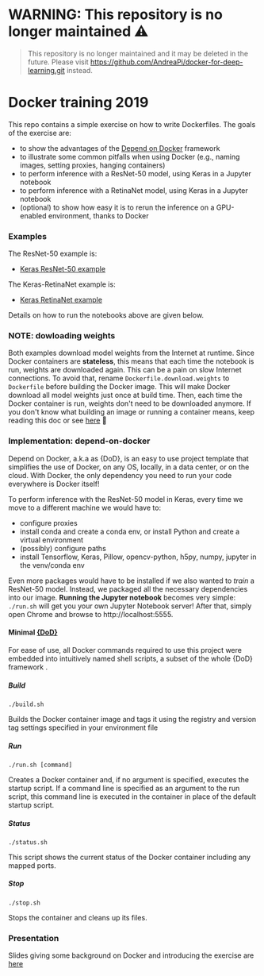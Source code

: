 # WARNING: This repository is no longer maintained :warning:

> This repository is no longer maintained and it may be deleted in the future. Please visit https://github.com/AndreaPi/docker-for-deep-learning.git instead.

# Docker training 2019

This repo contains a simple exercise on how to write Dockerfiles. The goals of the exercise are: 

 - to show the advantages of the [Depend on Docker](https://github.com/bhgedigital/depend-on-docker) framework
 - to illustrate some common pitfalls when using Docker (e.g., naming images, setting proxies, hanging containers) 
 - to perform inference with a ResNet-50 model, using Keras in a Jupyter notebook 
 - to perform inference with a RetinaNet model, using Keras in a Jupyter notebook
 - (optional) to show how easy it is to rerun the inference on a GPU-enabled environment, thanks to Docker

### Examples

The ResNet-50 example is:
- [Keras ResNet-50 example](https://github.com/AndreaPi/docker-training-2019-public/blob/master/notebooks/keras_resnet50_example.ipynb)

The Keras-RetinaNet example is:
- [Keras RetinaNet example](https://github.com/AndreaPi/docker-training-2019-public/blob/master/notebooks/keras_resnet50_example.ipynb)

Details on how to run the notebooks above are given below.

 ### NOTE: dowloading weights
 Both examples download model weights from the Internet at runtime. Since Docker containers are **stateless**, this means that each time the notebook is run, weights are downloaded again. This can be a pain on slow Internet connections. To avoid that, rename `Dockerfile.download.weights` to `Dockerfile` before building the Docker image. This will make Docker download all model weights just once at build time. Then, each time the Docker container is run, weights don't need to be downloaded anymore. If you don't know what building an image or running a container means, keep reading this doc or see [here](https://github.com/AndreaPi/docker-training-2019-public/blob/master/Docker_basics_public.pdf) 🙂

### Implementation: depend-on-docker

Depend on Docker, a.k.a as {DoD},  is an easy to use project template that simplifies the use of Docker, on any OS, locally, in a data center, or on the cloud. With Docker, the only dependency you need to run your code everywhere is Docker itself!

To perform inference with the ResNet-50 model in Keras, every time we move to a different machine we would have to:

 - configure proxies
 - install conda and create a conda env, or install Python and create a virtual environment
 - (possibly) configure paths
 - install Tensorflow, Keras, Pillow, opencv-python, h5py, numpy, jupyter in the venv/conda env

Even more packages would have to be installed if we also wanted to _train_ a ResNet-50 model. Instead, we packaged all the necessary dependencies into our image. **Running the Jupyter notebook** becomes very simple: `./run.sh` will get you your own Jupyter Notebook server! After that, simply open Chrome and browse to http://localhost:5555. 

#### Minimal [{DoD}](https://github.com/bhgedigital/depend-on-docker)

For ease of use, all Docker commands required to use this project were embedded into intuitively named shell scripts, a subset of the whole {DoD} framework .

##### Build

    ./build.sh 

Builds the Docker container image and tags it using the registry and version tag settings specified in your environment file

##### Run

    ./run.sh [command] 

Creates a Docker container and, if no argument is specified, executes the startup script. If a command line is specified as an argument to the run script, this command line is executed in the container in place of the default startup script.

##### Status

    ./status.sh 

This script shows the current status of the Docker container including any mapped ports.

##### Stop

    ./stop.sh 

Stops the container and cleans up its files.

### Presentation
Slides giving some background on Docker and introducing the exercise are [here](https://github.com/AndreaPi/docker-training-2019-public/blob/master/Docker_basics_public.pdf)


